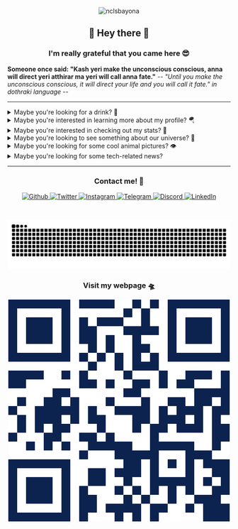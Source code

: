 <p align="center">

  <img src="https://socialify.git.ci/nclsbayona/nclsbayona/image?description=1&descriptionEditable=Come%20check%20my%20profile!&font=Bitter&pattern=Signal&theme=Dark" alt="nclsbayona" width="640" height="320" />

</p>

<h2 align="center">👋 Hey there 👋</h2>

<h3 align="center">I'm really grateful that you came here 😎</h3>

<!--p  align="center">
<img src="logo.png" alt="Logo" width="480">
</p-->



<p align="center">

  <strong align="center">Someone once said: &quot;Kash yeri make the unconscious conscious,  anna will direct yeri atthirar ma yeri will call anna fate.&quot;</strong>
  <i>-- &quot;Until you make the unconscious conscious, it will direct your life and you will call it fate.&quot; in dothraki language --</i>

</p>

----

<details>
<summary>Maybe you're looking for a drink? 🍹</summary>
<br />
<h4 align="center">9 1/2 Weeks</h4>
<p align="center">

<img src="https://www.thecocktaildb.com/images/media/drink/xvwusr1472669302.jpg" alt="Drink image" />

</p>
 
<h5 align="center">Alcoholic - Cocktail</h5>

<h5 align="center">Neccesary ingredients</h5>
<table align="center">
<tr>
<td>
<table frame="box" rules="cols">
    <thead>
        <tr>
            <th style="padding-left: 1em; padding-right: 1em; text-align: center">Ingredient</th>
            <th style="padding-left: 1em; padding-right: 1em; text-align: center">Measure</th>
        </tr>
    </thead>
    <tbody>
        <tr>
            <td style="padding-left: 1em; padding-right: 1em; text-align: center; vertical-align: top">Absolut Citron</td>
            <td style="padding-left: 1em; padding-right: 1em; text-align: center; vertical-align: top">2 oz </td>
        </tr>
        <tr>
            <td style="padding-left: 1em; padding-right: 1em; text-align: center; vertical-align: top">Orange Curacao</td>
            <td style="padding-left: 1em; padding-right: 1em; text-align: center; vertical-align: top">1/2 oz </td>
        </tr>
        <tr>
            <td style="padding-left: 1em; padding-right: 1em; text-align: center; vertical-align: top">Strawberry liqueur</td>
            <td style="padding-left: 1em; padding-right: 1em; text-align: center; vertical-align: top">1 splash </td>
        </tr>
        <tr>
            <td style="padding-left: 1em; padding-right: 1em; text-align: center; vertical-align: top">Orange juice</td>
            <td style="padding-left: 1em; padding-right: 1em; text-align: center; vertical-align: top">1 oz </td>
        </tr>
    </tbody>
</table>
</td>
</tr>
</table>



<p align="center">
Combine all ingredients in glass mixer. Chill and strain into Cocktail glass. Garnish with sliced strawberry.
</p>

----

</details>

<details>
<summary>Maybe you're interested in learning more about my profile? 🪂</summary>
<br />
<h5 align="center">👀 Visitor count</h5>
<p align="center">

<img src="https://profile-counter.glitch.me/nclsbayona/count.svg"/>

</p>
<p align="center">

<img src="https://img.shields.io/github/followers/nclsbayona?color=003153&logo=github&style=for-the-badge"/>
<img src="https://img.shields.io/github/last-commit/nclsbayona/nclsbayona?color=003153&logo=github&style=for-the-badge&label=Latest%20Profile%20Commit">

</p>
<p align="center">

<img src="https://github-profile-trophy.vercel.app/?username=nclsbayona&theme=dracula&no-frame=false&margin-w=5&margin-h=5&no-bg=true&column=4">

</p>

----

</details>
<details>
<summary>Maybe you're interested in checking out my stats? 🐣</summary>
<br />
<h4 align="center">General GitHub Stats 🌀</h4>

<p align="center">

<!--h5>😃 General Overview</h5-->
<img src="https://github-readme-stats.vercel.app/api?username=nclsbayona&show_icons=true&count_private=true&include_all_commits=true&locale=en&theme=tokyonight" width="260">

<!--h5>Life-Time Stats Overview 😃</h5-->
<img src="https://github-readme-streak-stats.herokuapp.com/?user=nclsbayona&theme=algolia" width="260">

</p>

<br />

<h4 align="center">🤖 Programming Languages Stats</h4>

<p align="center">

<!--h5>Most Used Languages Stats 💾</h5-->
<img src="https://github-readme-stats.vercel.app/api/top-langs/?username=nclsbayona&show_icons=true&locale=en&langs_count=5&theme=tokyonight">

</p>

<br />

<h4 align="center">⌚General Weekly-Stats</h4>
<table align="center">
<tr>
<td>
<table frame="box" rules="cols">
    <thead>
        <tr>
            <th style="padding-left: 1em; padding-right: 1em; text-align: center">Language name</th>
            <th style="padding-left: 1em; padding-right: 1em; text-align: center">Time spent</th>
        </tr>
    </thead>
    <tbody>
        <tr>
            <td style="padding-left: 1em; padding-right: 1em; text-align: center; vertical-align: top">Java</td>
            <td style="padding-left: 1em; padding-right: 1em; text-align: center; vertical-align: top">6 hours and 57 minutes</td>
        </tr>
        <tr>
            <td style="padding-left: 1em; padding-right: 1em; text-align: center; vertical-align: top">XML</td>
            <td style="padding-left: 1em; padding-right: 1em; text-align: center; vertical-align: top">0 hours and 42 minutes</td>
        </tr>
        <tr>
            <td style="padding-left: 1em; padding-right: 1em; text-align: center; vertical-align: top">Batchfile</td>
            <td style="padding-left: 1em; padding-right: 1em; text-align: center; vertical-align: top">0 hours and 0 minutes</td>
        </tr>
    </tbody>
</table>
</td>
<td>
<table frame="box" rules="cols">
    <thead>
        <tr>
            <th style="padding-left: 1em; padding-right: 1em; text-align: center">OS name</th>
            <th style="padding-left: 1em; padding-right: 1em; text-align: center">Time spent</th>
        </tr>
    </thead>
    <tbody>
        <tr>
            <td style="padding-left: 1em; padding-right: 1em; text-align: center; vertical-align: top">Windows</td>
            <td style="padding-left: 1em; padding-right: 1em; text-align: center; vertical-align: top">7 hours and 40 minutes</td>
        </tr>
    </tbody>
</table>
</td>
</tr>
</table>

----
</details>

<details>
<summary>Maybe you're looking to see something about our universe? 🔭</summary>

<br />
<h4 align="center">Red Aurora over Italy - ©️ Giorgia Hofer @ 2023-11-06</h4>
<p align="center">

<img src="https://apod.nasa.gov/apod/image/2311/RedAuroraItaly_Hofer_1080.jpg" alt="Red Aurora over Italy image" />

</p>
 
<h5 align="center">What was that red glow on the horizon last night? Aurora. Our unusually active Sun produced a surface explosion a few days ago that sent out a burst of electrons, protons, and more massive charged nuclei. This coronal mass ejection (CME) triggered auroras here on Earth that are being reported unusually far south in Earth's northern hemisphere.  For example, this was the first time that the astrophotographer captured aurora from her home country of Italy. Additionally, many images from these auroras appear quite red in color.  In the featured image, the town of Comelico Superiore in the Italian Alps is visible in the foreground, with the central band of our Milky Way galaxy seen rising from the lower left. What draws the eye the most, though, is the bright red aurora on the far right. The featured image is a composite with the foreground and background images taken consecutively with the same camera and from the same location.   Aurora Album: Selected images sent in to APOD</h5>

----

</details>

<details>
<summary>Maybe you're looking for some cool animal pictures? 👁️</summary>

<br />
<table align="center">
<tr>
<td>
<img src="https://cdn.animality.xyz/dog/0.png" width="180"/>
</td>
<td>
<img src="https://cdn.animality.xyz/duck/13.png" width="180"/>
</td>
<td>
<img src="https://cdn.animality.xyz/fox/21.png" width="180"/>
</td>
</tr>
<tr>
<td>
<img src="https://cdn.animality.xyz/cat/18.png" width="180"/>
</td>
<td>
<img src="https://cdn.animality.xyz/bird/11.png" width="180"/>
</td>
<td>
<img src="https://cdn.animality.xyz/panda/21.png" width="180"/>
</td>
</tr>
<tr>
<td>
<img src="https://cdn.animality.xyz/redpanda/1.png" width="180"/>
</td>
<td>
<img src="https://cdn.animality.xyz/koala/7.png" width="180"/>
</td>
<td>
<img src="https://cdn.animality.xyz/whale/12.png" width="180"/>
</td>
</tr>
<tr>
<td>
<img src="https://cdn.animality.xyz/dolphin/3.png" width="180"/>
</td>
<td>
<img src="https://cdn.animality.xyz/kangaroo/3.png" width="180"/>
</td>
<td>
<img src="https://cdn.animality.xyz/rabbit/16.png" width="180"/>
</td>
</tr>
<tr>
<td>
<img src="https://cdn.animality.xyz/lion/15.png" width="180"/>
</td>
<td>
<img src="https://cdn.animality.xyz/bear/1.png" width="180"/>
</td>
<td>
<img src="https://cdn.animality.xyz/frog/3.png" width="180"/>
</td>
</tr>
<tr>
<td>
<img src="https://cdn.animality.xyz/penguin/18.png" width="180"/>
</td>
<td>
<img src="https://cdn.animality.xyz/axolotl/21.png" width="180"/>
</td>
<td>
<img src="https://cdn.animality.xyz/capybara/12.png" width="180"/>
</td>
</tr>
<tr>
<td>
<img src="https://cdn.animality.xyz/hedgehog/6.png" width="180"/>
</td>
<td>
<img src="https://cdn.animality.xyz/turtle/11.png" width="180"/>
</td>
<td>
<img src="https://cdn.animality.xyz/narwhal/2.png" width="180"/>
</td>
</tr>
<tr>
<td>
<img src="https://cdn.animality.xyz/squirrel/5.png" width="180"/>
</td>
<td>
<img src="https://cdn.animality.xyz/fish/10.png" width="180"/>
</td>
<td>
<img src="https://cdn.animality.xyz/horse/1.png" width="180"/>
</td>
</tr>
</table>

----

</details>


<details>
<summary>Maybe you're looking for some tech-related news? </summary>

<br />

<details>
<summary>10 best Minecraft tips for Ender Dragon (2023) - Sportskeeda by Jason Wright</summary>
<p align="center">
<img src="https://staticg.sportskeeda.com/editor/2023/11/5d18d-16991450520743-1920.jpg" alt="10 best Minecraft tips for Ender Dragon (2023) - Sportskeeda" />

<a href="https://www.sportskeeda.com/minecraft/10-best-minecraft-tips-ender-dragon-2023" > Embarking on the monumental task of defeating Minecraft's formidable Ender Dragon is a rite of passage for any seasoned player. </a> 
</p>
<br />

</details>

<details>
<summary>Jio launches JioMotive, easy-to-install OBC device to make your car ‘smart’ - Hindustan Times by HT News Desk</summary>
<p align="center">
<img src="https://www.hindustantimes.com/ht-img/img/2023/11/05/1600x900/Screenshot_2023-11-05_062453_1699145721008_1699145726889.png" alt="Jio launches JioMotive, easy-to-install OBC device to make your car ‘smart’ - Hindustan Times" />

<a href="https://www.hindustantimes.com/car-bike/reliance-jio-launches-jiomotive-an-obd-device-to-make-your-car-smart-details-101699145734278.html" > On Reliance Digital's website, you get JioMotive for ₹4999, saving 58% on its MRP. </a> 
</p>
<br />

</details>

<details>
<summary>Bollywood actor Jackie Shroff seen in his beautifully restored 1968 Fiat 1100 sedan [Video] - CarToq.com by Ajeesh Kuttan</summary>
<p align="center">
<img src="https://www.cartoq.com/wp-content/uploads/2023/11/jackie-shroff-vintage-car-featured.jpg" alt="Bollywood actor Jackie Shroff seen in his beautifully restored 1968 Fiat 1100 sedan [Video] - CarToq.com" />

<a href="https://www.cartoq.com/bollywood-actor-jackie-shroff-1968-fiat-1100-sedan-video/" > Veteran actor Jackie Shroff is known for his roles in Bollywood movies. In his career spanning over four decades, Jackie Shroff has acted in over 220 films. While everyone knows about his acting career, only a few know that he has a great taste for cars. We h… </a> 
</p>
<br />

</details>

<details>
<summary>NASA floats app as your ticket to track International Space Station in real time - Moneycontrol by Ravi Hari</summary>
<p align="center">
<img src="https://images.moneycontrol.com/static-mcnews/2023/11/International-Space-Station-is-seen-with-Earth-in-the-background-Image-Courtesy-NASA-770x433.jpg" alt="NASA floats app as your ticket to track International Space Station in real time - Moneycontrol" />

<a href="https://www.moneycontrol.com/news/science/nasa-floats-app-as-your-ticket-to-track-international-space-station-in-real-time-11664601.html" > The 'Spot the Station' mobile app has been designed to alert users when the space station becomes visible overhead from their specific location. </a> 
</p>
<br />

</details>

<details>
<summary>Super Mario RPG Remake keeps Peach's “???” - Niche Gamer by Primal</summary>
<p align="center">
<img src="https://media.nichegamer.com/wp-content/uploads/2023/11/super-mario-rpg-remake-11-04-23-1.jpg" alt="Super Mario RPG Remake keeps Peach's “???” - Niche Gamer" />

<a href="https://nichegamer.com/super-mario-rpg-remake-keeps-peachs/" > More footage surfacing for the Super Mario RPG remake has revealed that a moment where players can find Peach's "???" has surprisingly been left in the game. </a> 
</p>
<br />

</details>



</details>


----

<h3 align="center">Contact me! 📇</h3>

<p align="center">
<a href="https://github.com/nclsbayona" target="_blank">
 <img alt="Github" src="https://img.shields.io/badge/GitHub-%2312180E.svg?&style=for-the-badge&logo=Github&logoColor=white">
</a>
<a href="https://twitter.com/nclsbayona" target="_blank">
 <img alt="Twitter" src="https://img.shields.io/badge/twitter-%231DA1F2.svg?&style=for-the-badge&logo=twitter&logoColor=white">
</a>
<a href="https://instagram.com/nclsbayona" target="_blank">
 <img alt="Instagram" src="https://img.shields.io/badge/-INSTAGRAM-critical?&style=for-the-badge&logo=instagram&logoColor=white">
</a>
<a href="https://t.me/nclsbayona" target="_blank">
 <img alt="Telegram" src="https://img.shields.io/badge/-TELEGRAM-blue?&style=for-the-badge&logo=telegram&logoColor=white">
</a>
<a href="https://www.discord.com/channels/@nclsbayona#6681" target="_blank">
 <img alt="Discord" src="https://img.shields.io/badge/-DISCORD-darkblue?&style=for-the-badge&logo=discord&logoColor=white">
</a>
<a href="https://www.linkedin.com/in/nclsbayona" target="_blank">
 <img alt="LinkedIn" src="https://img.shields.io/badge/-LINKEDIN-lightblue?&style=for-the-badge&logo=linkedin&logoColor=white">
</a>

</p>

<br />


<p align="center">

<img src="https://raw.githubusercontent.com/nclsbayona/Daily.dev-devcard-books/output/github-contribution-grid-snake-sissa.svg">

</p>

<h3 align="center">Visit my webpage 🛸</h3>

<p align="center">

<a href="https://nclsbayona.github.io" target="_blank">
 <img src="QR.png">
</a>

</p>
